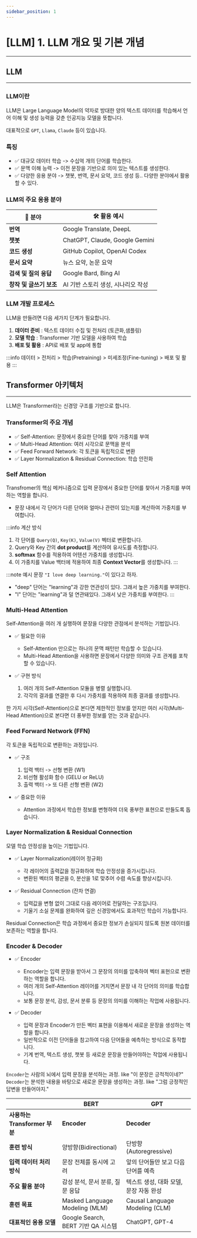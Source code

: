 ```yaml
---
sidebar_position: 1
---
```


# [LLM] 1. LLM 개요 및 기본 개념
---

## LLM
---

### LLM이란

LLM은 Large Language Model의 약자로 방대한 양의 텍스트 데이터를 학습해서 언어 이해 및 생성 능력을 갖춘 인공지능 모델을 뜻합니다.

대표적으로 `GPT`, `Llama`, `Claude` 등이 있습니다.

### 특징

- ✅ 대규모 데이터 학습 -> 수십억 개의 단어를 학습한다.
- ✅ 문맥 이해 능력 -> 이전 문장을 기반으로 의미 있는 텍스트를 생성한다.
- ✅ 다양한 응용 분야 -> 챗봇, 번역, 문서 요약, 코드 생성 등.. 다양한 분야에서 활용할 수 있다.


### LLM의 주요 응용 분야

| 📌 분야 | 🛠 활용 예시 |
|--------|-----------|
| **번역** | Google Translate, DeepL |
| **챗봇** | ChatGPT, Claude, Google Gemini |
| **코드 생성** | GitHub Copilot, OpenAI Codex |
| **문서 요약** | 뉴스 요약, 논문 요약 |
| **검색 및 질의 응답** | Google Bard, Bing AI |
| **창작 및 글쓰기 보조** | AI 기반 스토리 생성, 시나리오 작성 |


### LLM 개발 프로세스

LLM을 만들려면 다음 세가지 단계가 필요합니다.

1. **데이터 준비** : 텍스트 데이터 수집 및 전처리 (토큰화,샘플링)  
2. **모델 학습** : Transformer 기반 모델을 사용하여 학습
3. **배포 및 활용** : API로 배포 및 app에 통합

:::info
데이터 > 전처리 > 학습(Pretraining) > 미세조정(Fine-tuning) > 배포 및 활용
:::

## Transformer 아키텍처
---

LLM은 Transformer라는 신경망 구조를 기반으로 합니다.

### Transformer의 주요 개념

- ✅ Self-Attention: 문장에서 중요한 단어를 찾아 가중치를 부여
- ✅ Multi-Head Attention: 여러 시각으로 문맥을 분석
- ✅ Feed Forward Network: 각 토큰을 독립적으로 변환
- ✅ Layer Normalization & Residual Connection: 학습 안전화

### Self Attention

Transfromer의 핵심 메커니즘으로 입력 문장에서 중요한 단어를 찾아서 가중치를 부여하는 역할을 합니다.

- 문장 내에서 각 단어가 다른 단어와 얼마나 관련이 있는지를 계산하여 가중치를 부여합니다.

:::info 계산 방식
1. 각 단어를 `Query(Q)`, `Key(K)`, `Value(V)` 벡터로 변환합니다.  
2. Query와 Key 간의 **dot product**를 계산하여 유사도를 측정합니다.  
3. **softmax** 함수를 적용하여 어텐션 가중치를 생성합니다.  
4. 이 가중치를 Value 백터에 적용하여 최종 **Context Vector**를 생성합니다.
:::

:::note 예시
문장 `"I love deep learning."`이 있다고 하자.  
- "deep" 단어는 "learning"과 강한 연관성이 있다. 그래서 높은 가중치를 부여한다.  
- "I" 단어는 "learning"과 덜 연관돼있다. 그래서 낮은 가중치를 부여한다.
:::


### Multi-Head Attention

Self-Attention을 여러 개 실행하여 문장을 다양한 관점에서 분석하는 기법입니다.

- ✅ 필요한 이유
    - Self-Attention 만으로는 하나의 문맥 패턴만 학습할 수 있습니다.
    - Multi-Head Attention을 사용하면 문장에서 다양한 의미와 구조 관계를 포착할 수 있습니다.

- ✅ 구현 방식
    1. 여러 개의 Self-Attention 모듈을 병렬 실행합니다.  
    2. 각각의 결과를 연결한 후 다시 가중치를 적용하여 최종 결과를 생성합니다.

한 가지 시각(Self-Attention)으로 본다면 제한적인 정보를 얻지만 여러 시각(Multi-Head Attention)으로 본다면 더 풍부한 정보를 얻는 것과 같습니다.


### Feed Forward Network (FFN)

각 토큰을 독립적으로 변환하는 과정입니다.

- ✅ 구조
    1. 입력 백터 -> 선형 변환 (W1)  
    2. 비선형 활성화 함수 (GELU or ReLU)  
    3. 출력 백터 -> 또 다른 선형 변환 (W2)

- ✅ 중요한 이유
    - Attention 과정에서 학습한 정보를 변형하여 더욱 풍부한 표현으로 만들도록 돕습니다.

### Layer Normalization & Residual Connection

모델 학습 안정성을 높이는 기법입니다.

- ✅ Layer Normalization(레이어 정규화)
    - 각 레이어의 출력값을 정규화하여 학습 안정성을 증가시킵니다.
    - 변환된 벡터의 평균을 0, 분산을 1로 맞추어 수렴 속도를 향상시킵니다.

- ✅ Residual Connection (잔차 연결)
    - 입력값을 변형 없이 그대로 다음 레이어로 전달하는 구조입니다.
    - 기울기 소실 문제를 완화하여 깊은 신경망에서도 효과적인 학습이 가능합니다.

Residual Connection은 학습 과정에서 중요한 정보가 손실되지 않도록 원본 데이터를 보존하는 역할을 합니다.


### Encoder & Decoder

- ✅ Encoder
    - Encoder는 입력 문장을 받아서 그 문장의 의미를 압축하여 벡터 표현으로 변환하는 역할을 합니다.
    - 여러 개의 Self-Attention 레이어를 거치면서 문장 내 각 단어의 의미를 학습합니다.
    - 보통 문장 분석, 감성, 문서 분류 등 문장의 의미를 이해하는 작업에 사용됩니다.

- ✅ Decoder
    - 입력 문장과 Encoder가 만든 벡터 표현을 이용해서 새로운 문장을 생성하는 역할을 합니다.
    - 일반적으로 이전 단어들을 참고하여 다음 단어들을 예측하는 방식으로 동작합니다.
    - 기계 번역, 텍스트 생성, 챗봇 등 새로운 문장을 만들어야하는 작업에 사용됩니다.

`Encoder`는 사람의 뇌에서 입력 문장을 분석하는 과정. like "이 문장은 긍적적이네?"  
`Decoder`는 분석한 내용을 바탕으로 새로운 문장을 생성하는 과정. like "그럼 긍정적인 답변을 만들어야지."


|  | **BERT** | **GPT** |
|------|-----------------|-----------------|
| **사용하는 Transformer 부분** | **Encoder** | **Decoder** |
| **훈련 방식** | 양방향(Bidirectional) | 단방향(Autoregressive) |
| **입력 데이터 처리 방식** | 문장 전체를 동시에 고려 | 앞의 단어들만 보고 다음 단어를 예측 |
| **주요 활용 분야** | 감성 분석, 문서 분류, 질문 응답 | 텍스트 생성, 대화 모델, 문장 자동 완성 |
| **훈련 목표** | Masked Language Modeling (MLM) | Causal Language Modeling (CLM) |
| **대표적인 응용 모델** | Google Search, BERT 기반 QA 시스템 | ChatGPT, GPT-4 |
